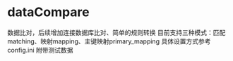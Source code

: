 # dataCompare
数据比对，后续增加连接数据库比对、简单的规则转换
目前支持三种模式：匹配matching、映射mapping、主键映射primary_mapping
具体设置方式参考config.ini
附带测试数据
